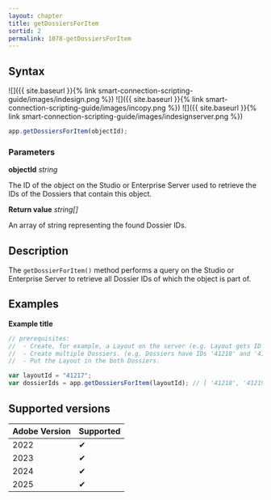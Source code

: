 ```yaml
---
layout: chapter
title: getDossiersForItem
sortid: 2
permalink: 1078-getDossiersForItem
---
```


## Syntax

![]({{ site.baseurl }}{% link smart-connection-scripting-guide/images/indesign.png %}) ![]({{ site.baseurl }}{% link smart-connection-scripting-guide/images/incopy.png %}) ![]({{ site.baseurl }}{% link smart-connection-scripting-guide/images/indesignserver.png %})

```javascript
app.getDossiersForItem(objectId);
```

### Parameters

**objectId** _string_

The ID of the object on the Studio or Enterprise Server used to retrieve the IDs of the Dossiers that contain this object.

**Return value** _string[]_

An array of string representing the found Dossier IDs.

## Description

The `getDossierForItem()` method performs a query on the Studio or Enterprise Server to retrieve all Dossier IDs of which the object is part of.

## Examples

**Example title**

```javascript
// prerequisites:
//  - Create, for example, a Layout on the server (e.g. Layout gets ID '41217').
//  - Create multiple Dossiers. (e.g. Dossiers have IDs '41218' and '41219')
//  - Put the Layout in the both Dossiers.

var layoutId = "41217";
var dossierIds = app.getDossiersForItem(layoutId); // [ '41218', '41219' ]
```

## Supported versions

| Adobe Version | Supported |
| ------------- | --------- |
| 2022          | ✔         |
| 2023          | ✔         |
| 2024          | ✔         |
| 2025          | ✔         |

